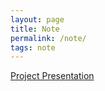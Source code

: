 ```yaml
---
layout: page
title: Note 
permalink: /note/
tags: note
---
```

[Project Presentation](turtleangwu.github.io/pdf/seminar/understand_DNN2.pdf "Project Presentation PDF")
